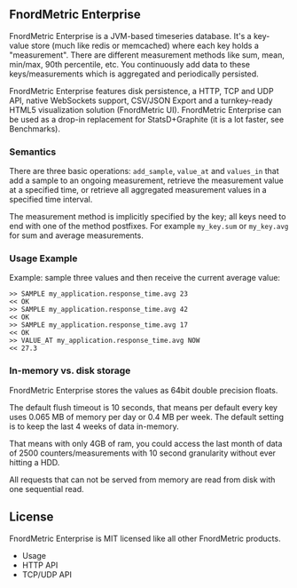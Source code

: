 FnordMetric Enterprise
----------------------

FnordMetric Enterprise is a JVM-based timeseries database. It's a key-value store
(much like redis or memcached) where each key holds a "measurement". There are
different measurement methods like sum, mean, min/max, 90th percentile, etc. You
continuously add data to these keys/measurements which is aggregated and periodically
persisted.

FnordMetric Enterprise features disk persistence, a HTTP, TCP and UDP API, native
WebSockets support, CSV/JSON Export and a turnkey-ready HTML5 visualization solution
(FnordMetric UI). FnordMetric Enterprise can be used as a drop-in replacement for
StatsD+Graphite (it is a lot faster, see Benchmarks).


### Semantics

There are three basic operations: `add_sample`, `value_at` and `values_in` that
add a sample to an ongoing measurement, retrieve the measurement value at a
specified time, or retrieve all aggregated measurement values in a specified time
interval.

The measurement method is implicitly specified by the key; all keys need to end
with one of the method postfixes. For example `my_key.sum` or `my_key.avg` for
sum and average measurements.


### Usage Example

Example: sample three values and then receive the current average value:

    >> SAMPLE my_application.response_time.avg 23
    << OK
    >> SAMPLE my_application.response_time.avg 42
    << OK
    >> SAMPLE my_application.response_time.avg 17
    << OK
    >> VALUE_AT my_application.response_time.avg NOW
    << 27.3



### In-memory vs. disk storage

FnordMetric Enterprise stores the values as 64bit double precision floats.

The default flush timeout is 10 seconds, that means per default every key
uses 0.065 MB of memory per day or 0.4 MB per week. The default setting is
to keep the last 4 weeks of data in-memory.

That means with only 4GB of ram, you could access the last month of data of
2500 counters/measurements with 10 second granularity without ever hitting a
HDD.

All requests that can not be served from memory are read from disk with one
sequential read.




License
-------

FnordMetric Enterprise is MIT licensed like all other FnordMetric products.





+ Usage
+ HTTP API
+ TCP/UDP API




